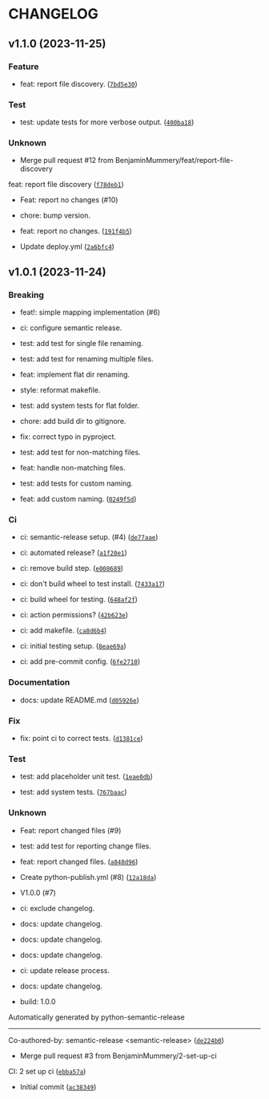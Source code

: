 # CHANGELOG



## v1.1.0 (2023-11-25)

### Feature

* feat: report file discovery. ([`7bd5e30`](https://github.com/BenjaminMummery/phone-footage-sorter/commit/7bd5e307dc8fae837db82897b12baad685d90ebd))

### Test

* test: update tests for more verbose output. ([`400ba18`](https://github.com/BenjaminMummery/phone-footage-sorter/commit/400ba18c1240966cce90ed5dc4ab48bcfae9ad6f))

### Unknown

* Merge pull request #12 from BenjaminMummery/feat/report-file-discovery

feat: report file discovery ([`f78deb1`](https://github.com/BenjaminMummery/phone-footage-sorter/commit/f78deb19ad0a75823f0829ffb00424cd4bf3583a))

* Feat: report no changes (#10)

* chore: bump version.

* feat: report no changes. ([`191f4b5`](https://github.com/BenjaminMummery/phone-footage-sorter/commit/191f4b5bb7ec48c023d9128009dffdda27175d87))

* Update deploy.yml ([`2a6bfc4`](https://github.com/BenjaminMummery/phone-footage-sorter/commit/2a6bfc4476dddb6fceff5afebaecba990118da71))


## v1.0.1 (2023-11-24)

### Breaking

* feat!: simple mapping implementation (#6)

* ci: configure semantic release.

* test: add test for single file renaming.

* test: add test for renaming multiple files.

* feat: implement flat dir renaming.

* style: reformat makefile.

* test: add system tests for flat folder.

* chore: add build dir to gitignore.

* fix: correct typo in pyproject.

* test: add test for non-matching files.

* feat: handle non-matching files.

* test: add tests for custom naming.

* feat: add custom naming. ([`0249f5d`](https://github.com/BenjaminMummery/phone-footage-sorter/commit/0249f5d0bf58e0f1b3b8201a885d99c5850ac1ca))

### Ci

* ci: semantic-release setup. (#4) ([`de77aae`](https://github.com/BenjaminMummery/phone-footage-sorter/commit/de77aaeb2f3d52653a2af4b5e91ae77bd0442e44))

* ci: automated release? ([`a1f20e1`](https://github.com/BenjaminMummery/phone-footage-sorter/commit/a1f20e12b076c7ebe60ab3d94303ecd274994695))

* ci: remove build step. ([`e008689`](https://github.com/BenjaminMummery/phone-footage-sorter/commit/e008689267a51ae4085199cc41ad9ac310427274))

* ci: don&#39;t build wheel to test install. ([`7433a17`](https://github.com/BenjaminMummery/phone-footage-sorter/commit/7433a173d2f135c4f47386e3c992ca82df64510d))

* ci: build wheel for testing. ([`648af2f`](https://github.com/BenjaminMummery/phone-footage-sorter/commit/648af2f83a97c79f934f2b660ed529fb9f39a094))

* ci: action permissions? ([`42b623e`](https://github.com/BenjaminMummery/phone-footage-sorter/commit/42b623e873bcde5a3e8273555d07e721755469d9))

* ci: add makefile. ([`ca8d6b4`](https://github.com/BenjaminMummery/phone-footage-sorter/commit/ca8d6b4d96bf00e1ebf1741b9bbb777511dc0afe))

* ci: initial testing setup. ([`8eae69a`](https://github.com/BenjaminMummery/phone-footage-sorter/commit/8eae69ac2b16ccca0aaf666265fb40f3da878db1))

* ci: add pre-commit config. ([`6fe2710`](https://github.com/BenjaminMummery/phone-footage-sorter/commit/6fe271038d291df6c0b6b480cf89aa80db5af3a8))

### Documentation

* docs: update README.md ([`d05926e`](https://github.com/BenjaminMummery/phone-footage-sorter/commit/d05926efc20051fd88a88b6896af6794818b30fb))

### Fix

* fix: point ci to correct tests. ([`d1381ce`](https://github.com/BenjaminMummery/phone-footage-sorter/commit/d1381cef53e7b705048aa0570220c5a9fd495155))

### Test

* test: add placeholder unit test. ([`1eae0db`](https://github.com/BenjaminMummery/phone-footage-sorter/commit/1eae0db6bd03b58124fe7ef31d986ea31a8e1f69))

* test: add system tests. ([`767baac`](https://github.com/BenjaminMummery/phone-footage-sorter/commit/767baac1fac5efc6957cf9d6b66a61d1f6de48fb))

### Unknown

* Feat: report changed files (#9)

* test: add test for reporting change files.

* feat: report changed files. ([`a848d96`](https://github.com/BenjaminMummery/phone-footage-sorter/commit/a848d9611492f7eb27c700258cb1dc6514584212))

* Create python-publish.yml (#8) ([`12a18da`](https://github.com/BenjaminMummery/phone-footage-sorter/commit/12a18dae8eab012c1a52f2858ff25ae8b0c91638))

* V1.0.0 (#7)

* ci: exclude changelog.

* docs: update changelog.

* docs: update changelog.

* docs: update changelog.

* ci: update release process.

* docs: update changelog.

* build: 1.0.0

Automatically generated by python-semantic-release

---------

Co-authored-by: semantic-release &lt;semantic-release&gt; ([`de224b0`](https://github.com/BenjaminMummery/phone-footage-sorter/commit/de224b09889818f6fa065f86aaee92cf6f796186))

* Merge pull request #3 from BenjaminMummery/2-set-up-ci

CI: 2 set up ci ([`ebba57a`](https://github.com/BenjaminMummery/phone-footage-sorter/commit/ebba57afa61a2d3dec2146b3ccb85ab8b05d1cae))

* Initial commit ([`ac38349`](https://github.com/BenjaminMummery/phone-footage-sorter/commit/ac3834951db1ea32b8545b8cf47a0b148b795794))
